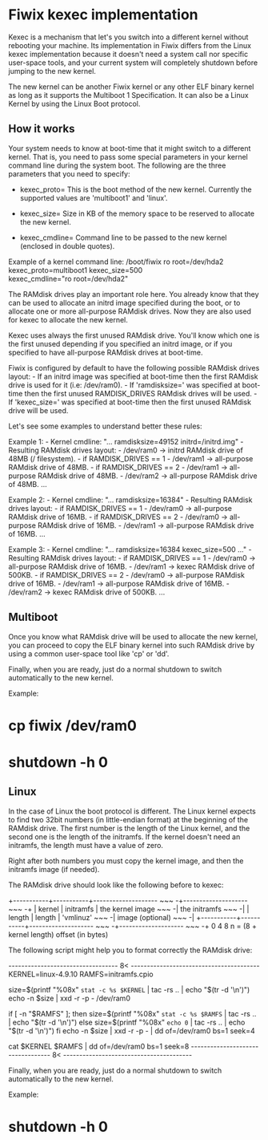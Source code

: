 Fiwix kexec implementation
==========================
Kexec is a mechanism that let's you switch into a different kernel without
rebooting your machine. Its implementation in Fiwix differs from the Linux
kexec implementation because it doesn't need a system call nor specific
user-space tools, and your current system will completely shutdown before
jumping to the new kernel.

The new kernel can be another Fiwix kernel or any other ELF binary kernel as
long as it supports the Multiboot 1 Specification. It can also be a Linux Kernel
by using the Linux Boot protocol.

How it works
------------
Your system needs to know at boot-time that it might switch to a different
kernel. That is, you need to pass some special parameters in your kernel command
line during the system boot. The following are the three parameters that you
need to specify:

- kexec_proto=
  This is the boot method of the new kernel. Currently the supported values
  are 'multiboot1' and 'linux'.

- kexec_size=
  Size in KB of the memory space to be reserved to allocate the new kernel.

- kexec_cmdline=
  Command line to be passed to the new kernel (enclosed in double quotes).

Example of a kernel command line:
/boot/fiwix ro root=/dev/hda2 kexec_proto=multiboot1 kexec_size=500 \
kexec_cmdline="ro root=/dev/hda2"

The RAMdisk drives play an important role here. You already know that they can
be used to allocate an initrd image specified during the boot, or to allocate
one or more all-purpose RAMdisk drives. Now they are also used for kexec to
allocate the new kernel.

Kexec uses always the first unused RAMdisk drive. You'll know which one is the
first unused depending if you specified an initrd image, or if you specified to
have all-purpose RAMdisk drives at boot-time.

Fiwix is configured by default to have the following possible RAMdisk drives
layout:
	- If an initrd image was specified at boot-time then the first RAMdisk
	  drive is used for it (i.e: /dev/ram0).
	- If 'ramdisksize=' was specified at boot-time then the first unused
	  RAMDISK_DRIVES RAMdisk drives will be used.
	- If 'kexec_size=' was specified at boot-time then the first unused
	  RAMdisk drive will be used.

Let's see some examples to understand better these rules:

Example 1:
	- Kernel cmdline: "... ramdisksize=49152 initrd=/initrd.img"
	- Resulting RAMdisk drives layout:
		- /dev/ram0	-> initrd RAMdisk drive of 48MB (/ filesystem).
		- if RAMDISK_DRIVES == 1
			- /dev/ram1	-> all-purpose RAMdisk drive of 48MB.
		- if RAMDISK_DRIVES == 2
			- /dev/ram1	-> all-purpose RAMdisk drive of 48MB.
			- /dev/ram2	-> all-purpose RAMdisk drive of 48MB.
		...

Example 2:
	- Kernel cmdline: "... ramdisksize=16384"
	- Resulting RAMdisk drives layout:
		- if RAMDISK_DRIVES == 1
			- /dev/ram0	-> all-purpose RAMdisk drive of 16MB.
		- if RAMDISK_DRIVES == 2
			- /dev/ram0	-> all-purpose RAMdisk drive of 16MB.
			- /dev/ram1	-> all-purpose RAMdisk drive of 16MB.
		...

Example 3:
	- Kernel cmdline: "... ramdisksize=16384 kexec_size=500 ..."
	- Resulting RAMdisk drives layout:
		- if RAMDISK_DRIVES == 1
			- /dev/ram0	-> all-purpose RAMdisk drive of 16MB.
			- /dev/ram1	-> kexec RAMdisk drive of 500KB.
		- if RAMDISK_DRIVES == 2
			- /dev/ram0	-> all-purpose RAMdisk drive of 16MB.
			- /dev/ram1	-> all-purpose RAMdisk drive of 16MB.
			- /dev/ram2	-> kexec RAMdisk drive of 500KB.
		...


Multiboot
---------
Once you know what RAMdisk drive will be used to allocate the new kernel, you
can proceed to copy the ELF binary kernel into such RAMdisk drive by using a
common user-space tool like 'cp' or 'dd'.

Finally, when you are ready, just do a normal shutdown to switch automatically
to the new kernel.

Example:
# cp fiwix /dev/ram0
# shutdown -h 0


Linux
-----
In the case of Linux the boot protocol is different. The Linux kernel expects to
find two 32bit numbers (in little-endian format) at the beginning of the RAMdisk
drive. The first number is the length of the Linux kernel, and the second one is
the length of the initramfs. If the kernel doesn't need an initramfs, the length
must have a value of zero.

Right after both numbers you must copy the kernel image, and then the initramfs
image (if needed).

The RAMdisk drive should look like the following before to kexec:

+-----------+-----------+-------------------- ~~~ -+-------------------- ~~~ -+
| kernel    | initramfs |  the kernel image   ~~~ -|   the initramfs     ~~~ -|
| length    | length    |      'vmlinuz'      ~~~ -|   image (optional)  ~~~ -|
+-----------+-----------+-------------------- ~~~ -+-------------------- ~~~ -+
0            4           8                          n = (8 + kernel length)
offset (in bytes)


The following script might help you to format correctly the RAMdisk drive:

---------------------------------- 8< ----------------------------------------
KERNEL=linux-4.9.10
RAMFS=initramfs.cpio

size=$(printf "%08x" `stat -c %s $KERNEL` | tac -rs .. | echo "$(tr -d '\n')")
echo -n $size | xxd -r -p - /dev/ram0

if [ -n "$RAMFS" ]; then
        size=$(printf "%08x" `stat -c %s $RAMFS` | tac -rs .. | echo "$(tr -d '\n')")
else
        size=$(printf "%08x" `echo 0` | tac -rs .. | echo "$(tr -d '\n')")
fi
echo -n $size | xxd -r -p - | dd of=/dev/ram0 bs=1 seek=4

cat $KERNEL $RAMFS | dd of=/dev/ram0 bs=1 seek=8
---------------------------------- 8< ----------------------------------------

Finally, when you are ready, just do a normal shutdown to switch automatically
to the new kernel.

Example:
# shutdown -h 0

